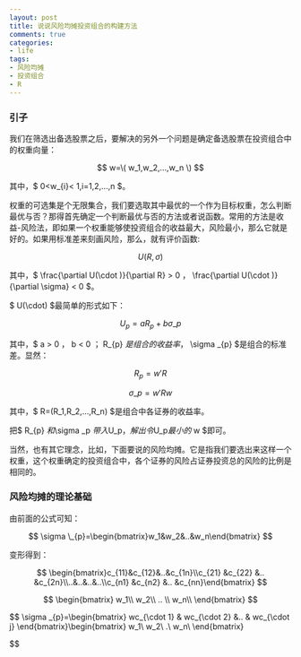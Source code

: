 ```yaml
---
layout: post
title: 说说风险均摊投资组合的构建方法
comments: true
categories:
- life
tags:
- 风险均摊
- 投资组合
- R
---
```



### 引子

我们在筛选出备选股票之后，要解决的另外一个问题是确定备选股票在投资组合中的权重向量：

$$ w=\( w_1,w_2,...,w_n \) $$

其中，$ 0<w_{i}< 1,i=1,2,...,n $。

权重的可选集是个无限集合，我们要选取其中最优的一个作为目标权重，怎么判断最优与否？那得首先确定一个判断最优与否的方法或者说函数。常用的方法是收益-风险法，即如果一个权重能够使投资组合的收益最大，风险最小，那么它就是好的。如果用标准差来刻画风险，那么，就有评价函数:

$$ U(R,\sigma) $$

其中，$ \frac{\partial U(\cdot )}{\partial R} > 0 $，$ \frac{\partial U(\cdot )}{\partial \sigma} < 0 $。

$ U(\cdot) $最简单的形式如下：

$$
U_p = aR_{p} + b \sigma \_{p}
$$

其中，$ a > 0 $，$ b < 0 $；$ R_{p} $是组合的收益率，$ \sigma \_{p} $是组合的标准差。显然：

$$ R_{p} = w'R $$

$$
\sigma \_p = w'Rw
$$

其中，$ R=(R_1,R_2,...,R_n) $是组合中各证券的收益率。

把$ R_{p} $和$\sigma \_p $带入$U_p$，解出令$U_p$最小的$ w $即可。

当然，也有其它理念，比如，下面要说的风险均摊。它是指我们要选出来这样一个权重，这个权重确定的投资组合中，各个证券的风险占证券投资总的风险的比例是相同的。

### 风险均摊的理论基础

由前面的公式可知：

$$
\sigma \_{p}=\begin{bmatrix}w_1&w_2&..&w_n\end{bmatrix}
$$

变形得到：

$$
\begin{bmatrix}c_{11}&c_{12}&..&c_{1n}\\c_{21} &c_{22} &.. &c_{2n}\\..&..&..&..\\c_{n1} &c_{n2} &.. &c_{nn}\end{bmatrix}
$$

$$
\begin{bmatrix}
w_1\\ 
w_2\\ 
.. \\
w_n\\ 
\end{bmatrix}
$$

$$
\sigma \_{p}=\begin{bmatrix}
wc_{\cdot 1} & wc_{\cdot 2} &..  & wc_{\cdot j}
\end{bmatrix}\begin{bmatrix}
w_1\\ 
w_2\\ 
.\\
w_n\\ 
\end{bmatrix}

$$



